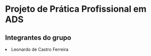 # Projeto de Prática Profissional em ADS

## Integrantes do grupo
<lu>
  <li>Leonardo de Castro Ferreira</li>
</lu>
